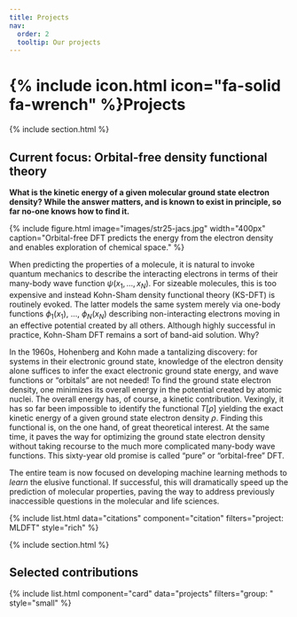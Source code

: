 ```yaml
---
title: Projects
nav:
  order: 2
  tooltip: Our projects
---
```


# {% include icon.html icon="fa-solid fa-wrench" %}Projects

{% include section.html %}

## Current focus: Orbital-free density functional theory

**What is the kinetic energy of a given molecular ground state electron density? While the answer matters, and is known to exist in principle, so far no-one knows how to find it.**

{%
  include figure.html
  image="images/str25-jacs.jpg"
  width="400px"
  caption="Orbital-free DFT predicts the energy from the electron density and enables exploration of chemical space."
%}

When predicting the properties of a molecule, it is natural to invoke quantum mechanics to describe the interacting electrons in terms of their many-body wave function $\psi(x_1, ..., x_N)$. For sizeable molecules, this is too expensive and instead Kohn-Sham density functional theory (KS-DFT) is routinely evoked. The latter models the same system merely via one-body functions $\phi_1 (x_1)$, ..., $\phi_N (x_N)$ describing non-interacting electrons moving in an effective potential created by all others. Although highly successful in practice, Kohn-Sham DFT remains a sort of band-aid solution. Why? 

In the 1960s, Hohenberg and Kohn made a tantalizing discovery: for systems in their electronic ground state, knowledge of the electron density alone suffices to infer the exact electronic ground state energy, and wave functions or “orbitals” are not needed! To find the ground state electron density, one minimizes its overall energy in the potential created by atomic nuclei. The overall energy has, of course, a kinetic contribution. Vexingly, it has so far been impossible to identify the functional $T[\rho]$ yielding the exact kinetic energy of a given ground state electron density $\rho$. Finding this functional is, on the one hand, of great theoretical interest. At the same time, it paves the way for optimizing the  ground state electron density without taking recourse to the much more complicated many-body wave functions. This sixty-year old promise is called “pure” or “orbital-free” DFT. 

The entire team is now focused on developing machine learning methods to *learn* the elusive functional. If successful, this will dramatically speed up the prediction of molecular properties, paving the way to address previously inaccessible questions in the molecular and life sciences. 

{% include list.html data="citations" component="citation" filters="project: MLDFT" style="rich" %}


{% include section.html %}

## Selected contributions 

{% include list.html component="card" data="projects" filters="group: " style="small" %}
